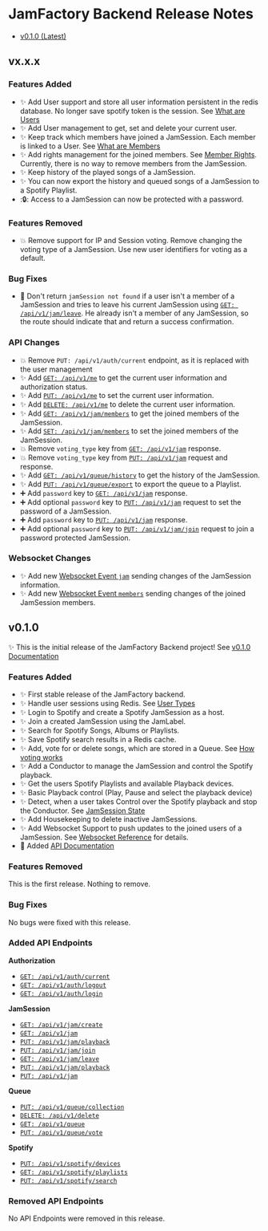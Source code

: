 # JamFactory Backend Release Notes

* [v0.1.0 (Latest)](#v010)

## vx.x.x

### Features Added

* :sparkles: Add User support and store all user information persistent in the redis database. No longer save spotify token is the session.
  See [What are Users](./docs/documentation.md#what-is-a-user)
* :sparkles: Add User management to get, set and delete your current user.
* :sparkles: Keep track which members have joined a JamSession. Each member is linked to a User.
  See [What are Members](./docs/documentation.md#what-is-a-member)
* :sparkles: Add rights management for the joined members. See [Member Rights](./docs/documentation.md#member-rights). Currently, there is no way to remove members from the JamSession.
* :sparkles: Keep history of the played songs of a JamSession.
* :sparkles: You can now export the history and queued songs of a JamSession to a Spotify Playlist.
* ::lock:: Access to a JamSession can now be protected with a password.

### Features Removed

* :boom: Remove support for IP and Session voting. Remove changing the voting type of a JamSession. Use new user
  identifiers for voting as a default.

### Bug Fixes

* :bug: Don't return ``jamSession not found`` if a user isn't a member of a JamSession and tries to leave his current
  JamSession
  using [``GET: /api/v1/jam/leave``](./docs/documentation.md#5-leave-the-jamsession-currently-joined-by-the-user). He
  already isn't a member of any JamSession, so the route should indicate that and return a success confirmation.

### API Changes

* :boom: Remove ``PUT: /api/v1/auth/current`` endpoint, as it is replaced with the user management
* :sparkles: Add [``GET: /api/v1/me``](./docs/documentation.md#1-get-the-current-user-information) to get the current user information and authorization status.
* :sparkles: Add [``PUT: /api/v1/me``](./docs/documentation.md#2-set-the-current-user-information) to set the current user information.
* :sparkles: Add [``DELETE: /api/v1/me``](./docs/documentation.md#3-delete-the-current-user-information) to delete the current user information.
* :sparkles: Add [``GET: /api/v1/jam/members``](./docs/documentation.md#8-get-the-members-of-the-jamsession-joined-by-the-user) to get the joined members of the JamSession.
* :sparkles: Add [``SET: /api/v1/jam/members``](./docs/documentation.md#9-set-the-members-of-the-jamsession-joined-by-the-user) to set the joined members of the JamSession.
* :boom: Remove ``voting_type`` key from [``GET: /api/v1/jam``](./docs/documentation.md#2-get-the-information-of-the-jamsession-joined-by-the-user)
  response.
* :boom: Remove ``voting_type`` key from [``PUT: /api/v1/jam``](./docs/documentation.md#2-get-the-information-of-the-jamsession-joined-by-the-user)
  request and response.
* :sparkles: Add [``GET: /api/v1/queue/history``](./docs/documentation.md#5-get-the-played-song-history-of-the-jamsession-joined-by-the-user) to get the history of the JamSession.
* :sparkles: Add [``PUT: /api/v1/queue/export``](./docs/documentation.md#6-export-the-queue-to-a-playlist) to export the queue to a Playlist.
* :heavy_plus_sign: Add ``password`` key to [``GET: /api/v1/jam``](./docs/documentation.md#2-get-the-information-of-the-jamsession-joined-by-the-user) response.
* :heavy_plus_sign: Add optional ``password`` key to [``PUT: /api/v1/jam``](./docs/documentation.md#7-set-the-information-of-the-jamsession-joined-by-the-user) request to set the password of a JamSession. 
* :heavy_plus_sign: Add ``password`` key to [``PUT: /api/v1/jam``](./docs/documentation.md#7-set-the-information-of-the-jamsession-joined-by-the-user) response.
* :heavy_plus_sign: Add optional ``password`` key to [``PUT: /api/v1/jam/join``](./docs/documentation.md#4-join-an-existing-jamsession) request to join a password protected JamSession. 


### Websocket Changes

* :sparkles: Add new [Websocket Event ``jam``](./docs/documentation.md#event-jam) sending changes of the JamSession information.
* :sparkles: Add new [Websocket Event ``members``](./docs/documentation.md#event-members) sending changes of the joined JamSession members.

## v0.1.0

:sparkles: This is the initial release of the JamFactory Backend project!
See [v0.1.0 Documentation](./docs/documentation.md)

### Features Added

* :sparkles: First stable release of the JamFactory backend.
* :sparkles: Handle user sessions using Redis. See [User Types](./docs/documentation.md#user-types)
* :sparkles: Login to Spotify and create a Spotify JamSession as a host.
* :sparkles: Join a created JamSession using the JamLabel.
* :sparkles: Search for Spotify Songs, Albums or Playlists.
* :sparkles: Save Spotify search results in a Redis cache.
* :sparkles: Add, vote for or delete songs, which are stored in a Queue.
  See [How voting works](./docs/documentation.md#how-voting-works)
* :sparkles: Add a Conductor to manage the JamSession and control the Spotify playback.
* :sparkles: Get the users Spotify Playlists and available Playback devices.
* :sparkles: Basic Playback control (Play, Pause and select the playback device)
* :sparkles: Detect, when a user takes Control over the Spotify playback and stop the Conductor.
  See [JamSession State](./docs/documentation.md#jamsession-state)
* :sparkles: Add Housekeeping to delete inactive JamSessions.
* :sparkles: Add Websocket Support to push updates to the joined users of a JamSession.
  See [Websocket Reference](./docs/documentation.md#socket-reference) for details.
* :memo: Added [API Documentation](./docs/documentation.md#api-reference)

### Features Removed

This is the first release. Nothing to remove.

### Bug Fixes

No bugs were fixed with this release.

### Added API Endpoints

**Authorization**

* [``GET: /api/v1/auth/current``](./docs/documentation.md#1-get-the-users-authorization-status)
* [``GET: /api/v1/auth/logout``](./docs/documentation.md#2-user-logout)
* [``GET: /api/v1/auth/login``](./docs/documentation.md#3-start-spotify-authorization-flow-for-user)

**JamSession**

* [``GET: /api/v1/jam/create``](./docs/documentation.md#1-create-a-new-jamsession)
* [``GET: /api/v1/jam``](./docs/documentation.md#2-get-the-information-of-the-jamsession-joined-by-the-user)
* [``PUT: /api/v1/jam/playback``](./docs/documentation.md#3-get-the-playback-of-the-jamsession-joined-by-the-user)
* [``PUT: /api/v1/jam/join``](./docs/documentation.md#4-join-an-existing-jamsession)
* [``GET: /api/v1/jam/leave``](./docs/documentation.md#5-leave-the-jamsession-currently-joined-by-the-user)
* [``PUT: /api/v1/jam/playback``](./docs/documentation.md#6-set-playback-of-the-jamsession-joined-by-the-user)
* [``PUT: /api/v1/jam``](./docs/documentation.md#7-set-the-information-of-the-jamsession-joined-by-the-user)

**Queue**

* [``PUT: /api/v1/queue/collection``](./docs/documentation.md#1-add-a-collection-to-the-queue-of-the-jamsession-joined-by-the-user)
* [``DELETE: /api/v1/delete``](./docs/documentation.md#2-delete-a-song-in-the-queue-of-the-jamsession-joined-by-the-user)
* [``GET: /api/v1/queue``](./docs/documentation.md#3-get-the-queue-of-the-jamsession-joined-by-the-user)
* [``PUT: /api/v1/queue/vote``](./docs/documentation.md#4-vote-for-a-song-in-the-queue-of-the-jamsession-joined-by-the-user)

**Spotify**

* [``PUT: /api/v1/spotify/devices``](./docs/documentation.md#1-get-the-users-available-spotify-playback-devices)
* [``GET: /api/v1/spotify/playlists``](./docs/documentation.md#2-get-the-users-available-spotify-playlists)
* [``PUT: /api/v1/spotify/search``](./docs/documentation.md#3-search-for-an-item-on-spotify)

### Removed API Endpoints

No API Endpoints were removed in this release.

